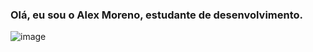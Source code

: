 ### Olá, eu sou o Alex Moreno, estudante de desenvolvimento.

![image](https://user-images.githubusercontent.com/82292494/224516757-cd4a06c6-ddf2-401f-be64-c4f9854433be.png)


<!--

